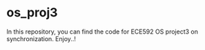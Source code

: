 # os_proj3
In this repository, you can find the code for ECE592 OS project3 on synchronization. Enjoy..!
